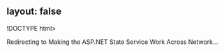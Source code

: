 layout: false
---
!DOCTYPE html>
<html>
	<head>
		<title>Redirecting to Making the ASP.NET State Service Work Across Network</title>
  		<link rel="canonical" href="http://improve.dk/making-the-aspnet-state-service-work-across-network/"/>
		<meta http-equiv="content-type" content="text/html; charset=utf-8" />
		<meta http-equiv="refresh" content="0;url=http://improve.dk/making-the-aspnet-state-service-work-across-network/" />
	</head>
	<body>
		Redirecting to Making the ASP.NET State Service Work Across Network...
	</body>
</html>